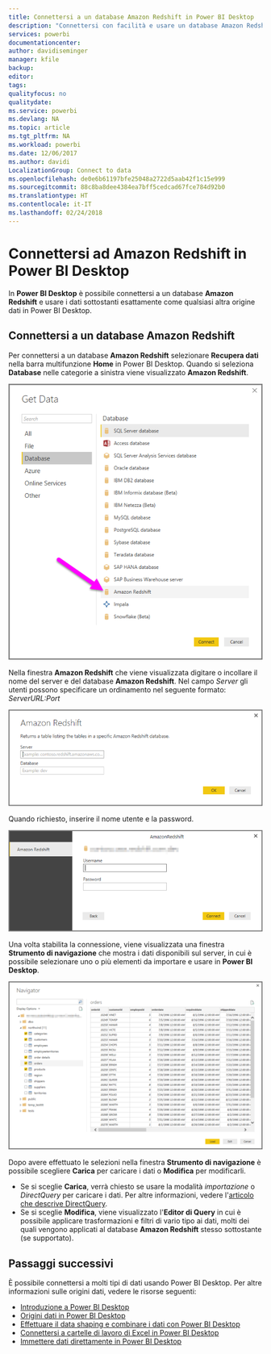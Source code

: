 ```yaml
---
title: Connettersi a un database Amazon Redshift in Power BI Desktop
description: "Connettersi con facilità e usare un database Amazon Redshift in Power BI Desktop"
services: powerbi
documentationcenter: 
author: davidiseminger
manager: kfile
backup: 
editor: 
tags: 
qualityfocus: no
qualitydate: 
ms.service: powerbi
ms.devlang: NA
ms.topic: article
ms.tgt_pltfrm: NA
ms.workload: powerbi
ms.date: 12/06/2017
ms.author: davidi
LocalizationGroup: Connect to data
ms.openlocfilehash: de0e6b61197bfe25048a2722d5aab42f1c15e999
ms.sourcegitcommit: 88c8ba8dee4384ea7bff5cedcad67fce784d92b0
ms.translationtype: HT
ms.contentlocale: it-IT
ms.lasthandoff: 02/24/2018
---
```

# <a name="connect-to-amazon-redshift-in-power-bi-desktop"></a>Connettersi ad Amazon Redshift in Power BI Desktop
In **Power BI Desktop** è possibile connettersi a un database **Amazon Redshift** e usare i dati sottostanti esattamente come qualsiasi altra origine dati in Power BI Desktop.

## <a name="connect-to-an-amazon-redshift-database"></a>Connettersi a un database Amazon Redshift
Per connettersi a un database **Amazon Redshift** selezionare **Recupera dati** nella barra multifunzione **Home** in Power BI Desktop. Quando si seleziona **Database** nelle categorie a sinistra viene visualizzato **Amazon Redshift**.

![](media/desktop-connect-redshift/connect_redshift_3.png)

Nella finestra **Amazon Redshift** che viene visualizzata digitare o incollare il nome del server e del database **Amazon Redshift**. Nel campo *Server* gli utenti possono specificare un ordinamento nel seguente formato: *ServerURL:Port*

![](media/desktop-connect-redshift/connect_redshift_4.png)

Quando richiesto, inserire il nome utente e la password.

![](media/desktop-connect-redshift/connect_redshift_5.png)

Una volta stabilita la connessione, viene visualizzata una finestra **Strumento di navigazione** che mostra i dati disponibili sul server, in cui è possibile selezionare uno o più elementi da importare e usare in **Power BI Desktop**.

![](media/desktop-connect-redshift/connect_redshift_6.png)

Dopo avere effettuato le selezioni nella finestra **Strumento di navigazione** è possibile scegliere **Carica** per caricare i dati o **Modifica** per modificarli.

* Se si sceglie **Carica**, verrà chiesto se usare la modalità *importazione* o *DirectQuery* per caricare i dati. Per altre informazioni, vedere l'[articolo che descrive DirectQuery](desktop-use-directquery.md).
* Se si sceglie **Modifica**, viene visualizzato l'**Editor di Query** in cui è possibile applicare trasformazioni e filtri di vario tipo ai dati, molti dei quali vengono applicati al database **Amazon Redshift** stesso sottostante (se supportato).

## <a name="next-steps"></a>Passaggi successivi
È possibile connettersi a molti tipi di dati usando Power BI Desktop. Per altre informazioni sulle origini dati, vedere le risorse seguenti:

* [Introduzione a Power BI Desktop](desktop-getting-started.md)
* [Origini dati in Power BI Desktop](desktop-data-sources.md)
* [Effettuare il data shaping e combinare i dati con Power BI Desktop](desktop-shape-and-combine-data.md)
* [Connettersi a cartelle di lavoro di Excel in Power BI Desktop](desktop-connect-excel.md)   
* [Immettere dati direttamente in Power BI Desktop](desktop-enter-data-directly-into-desktop.md)   

